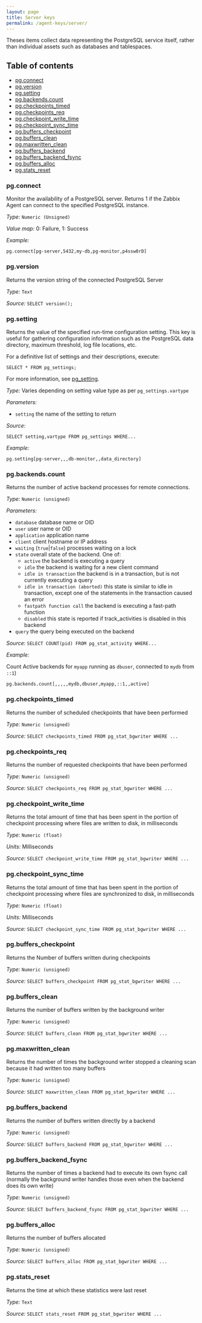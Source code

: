 ```yaml
---
layout: page
title: Server keys
permalink: /agent-keys/server/
---
```


Theses items collect data representing the PostgreSQL service itself, rather
than individual assets such as databases and tablespaces.


## Table of contents

* [pg.connect](#pgconnect)
* [pg.version](#pgversion)
* [pg.setting](#pgsetting)
* [pg.backends.count](#pgbackendscount)
* [pg.checkpoints_timed](#pgcheckpointstimed)
* [pg.checkpoints_req](#pgcheckpointsreq)
* [pg.checkpoint_write_time](#pgcheckpointwritetime)
* [pg.checkpoint_sync_time](#pgcheckpointsynctime)
* [pg.buffers_checkpoint](#pgbufferscheckpoint)
* [pg.buffers_clean](#pgbuffersclean)
* [pg.maxwritten_clean](#pgmaxwrittenclean)
* [pg.buffers_backend](#pgbuffersbackend)
* [pg.buffers_backend_fsync](#pgbuffersbackendfsync)
* [pg.buffers_alloc](#pgbuffersalloc)
* [pg.stats_reset](#pgstatsreset)

### pg.connect

Monitor the availability of a PostgreSQL server. Returns 1 if the Zabbix Agent
can connect to the specified PostgreSQL instance.

*Type:* `Numeric (Unsigned)`

*Value map:* 0: Failure, 1: Success

*Example:*
    
    pg.connect[pg-server,5432,my-db,pg-monitor,p4ssw0rD]


### pg.version

Returns the version string of the connected PostgreSQL Server

*Type:* `Text`  

*Source:* `SELECT version();`

### pg.setting

Returns the value of the specified run-time configuration setting. This key is
useful for gathering configuration information such as the PostgreSQL data
directory, maximum threshold, log file locations, etc.

For a definitive list of settings and their descriptions, execute:

    SELECT * FROM pg_settings;

For more information, see [pg_setting](http://www.postgresql.org/docs/9.4/static/view-pg-settings.html).

*Type:* Varies depending on setting value type as per `pg_settings.vartype`

*Parameters:*

  * `setting` the name of the setting to return

*Source:* 
    
    SELECT setting,vartype FROM pg_settings WHERE...

*Example:*

    pg.setting[pg-server,,,db-monitor,,data_directory]


### pg.backends.count

Returns the number of active backend processes for remote connections.

*Type:* `Numeric (unsigned)`

*Parameters:*

  * `database` database name or OID
  * `user` user name or OID
  * `application` application name
  * `client` client hostname or IP address
  * `waiting` (`true`\|`false`) processes waiting on a lock
  * `state` overall state of the backend. One of:
    * `active` the backend is executing a query
    * `idle` the backend is waiting for a new client command
    * `idle in transaction` the backend is in a transaction, but is not
      currently executing a query
    * `idle in transaction (aborted)` this state is similar to idle in
      transaction, except one of the statements in the transaction caused an
      error
    * `fastpath function call` the backend is executing a fast-path function
    * `disabled` this state is reported if track_activities is disabled in
      this backend
  * `query` the query being executed on the backend

*Source:* `SELECT COUNT(pid) FROM pg_stat_activity WHERE...`

*Example:* 

Count Active backends for `myapp` running as `dbuser`, connected to
`mydb` from `::1`)

    pg.backends.count[,,,,,mydb,dbuser,myapp,::1,,active]


### pg.checkpoints_timed

Returns the number of scheduled checkpoints that have been performed

*Type:* `Numeric (unsigned)`

*Source:* `SELECT checkpoints_timed FROM pg_stat_bgwriter WHERE ...`
    

### pg.checkpoints_req

Returns the number of requested checkpoints that have been performed

*Type:* `Numeric (unsigned)`

*Source:* `SELECT checkpoints_req FROM pg_stat_bgwriter WHERE ...`
  

### pg.checkpoint_write_time

Returns the total amount of time that has been spent in the portion of
checkpoint processing where files are written to disk, in milliseconds

*Type:* `Numeric (float)`

*Units:* Milliseconds

*Source:* `SELECT checkpoint_write_time FROM pg_stat_bgwriter WHERE ...`
  

### pg.checkpoint_sync_time

Returns the total amount of time that has been spent in the portion of
checkpoint processing where files are synchronized to disk, in milliseconds

*Type:* `Numeric (float)`

*Units:* Milliseconds

*Source:* `SELECT checkpoint_sync_time FROM pg_stat_bgwriter WHERE ...`
    

### pg.buffers_checkpoint

Returns the Number of buffers written during checkpoints

*Type:* `Numeric (unsigned)`

*Source:* `SELECT buffers_checkpoint FROM pg_stat_bgwriter WHERE ...`


### pg.buffers_clean

Returns the number of buffers written by the background writer

*Type:* `Numeric (unsigned)`

*Source:* `SELECT buffers_clean FROM pg_stat_bgwriter WHERE ...`

 
### pg.maxwritten_clean

Returns the number of times the background writer stopped a cleaning scan
because it had written too many buffers

*Type:* `Numeric (unsigned)`

*Source:* `SELECT maxwritten_clean FROM pg_stat_bgwriter WHERE ...`


### pg.buffers_backend

Returns the number of buffers written directly by a backend

*Type:* `Numeric (unsigned)`

*Source:* `SELECT buffers_backend FROM pg_stat_bgwriter WHERE ...`


### pg.buffers_backend_fsync

Returns the number of times a backend had to execute its own fsync call
(normally the background writer handles those even when the backend does
its own write)

*Type:* `Numeric (unsigned)`

*Source:* `SELECT buffers_backend_fsync FROM pg_stat_bgwriter WHERE ...`


### pg.buffers_alloc

Returns the number of buffers allocated

*Type:* `Numeric (unsigned)`

*Source:* `SELECT buffers_alloc FROM pg_stat_bgwriter WHERE ...`

    
### pg.stats_reset

Returns the time at which these statistics were last reset

*Type:* `Text`

*Source:* `SELECT stats_reset FROM pg_stat_bgwriter WHERE ...`
